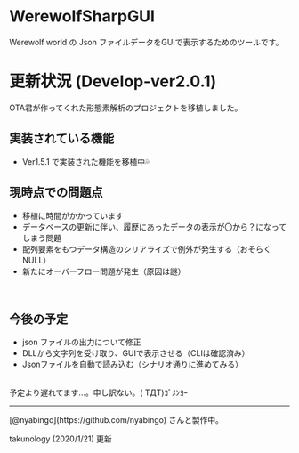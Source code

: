 # WerewolfSharpGUI
Werewolf world の Json ファイルデータをGUIで表示するためのツールです。

# 更新状況 (Develop-ver2.0.1)
OTA君が作ってくれた形態素解析のプロジェクトを移植しました。</br>

## 実装されている機能
- Ver1.5.1 で実装された機能を移植中💦
   
## 現時点での問題点

- 移植に時間がかかっています
- データベースの更新に伴い、履歴にあったデータの表示が〇から？になってしまう問題
- 配列要素をもつデータ構造のシリアライズで例外が発生する（おそらくNULL）
- 新たにオーバーフロー問題が発生（原因は謎）

<br/>

## 今後の予定
- json ファイルの出力について修正
- DLLから文字列を受け取り、GUIで表示させる（CLIは確認済み）
- Jsonファイルを自動で読み込む（シナリオ通りに進めてみる）

</br>
予定より遅れてます...。申し訳ない。( TДT)ｺﾞﾒﾝﾖｰ
<hr>
[@nyabingo](https://github.com/nyabingo) さんと製作中。

takunology (2020/1/21) 更新